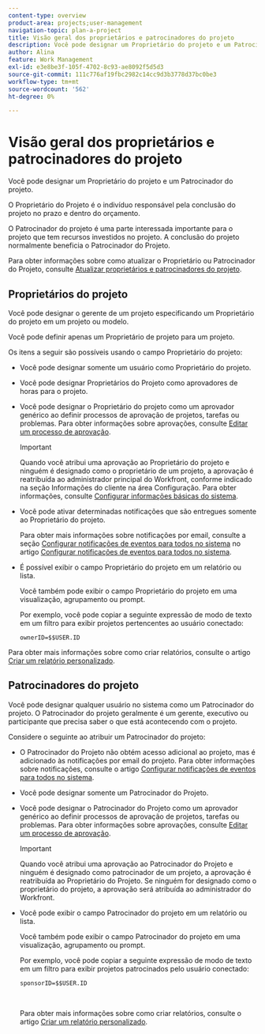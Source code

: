 ```yaml
---
content-type: overview
product-area: projects;user-management
navigation-topic: plan-a-project
title: Visão geral dos proprietários e patrocinadores do projeto
description: Você pode designar um Proprietário do projeto e um Patrocinador do projeto.
author: Alina
feature: Work Management
exl-id: e3e8be3f-105f-4702-8c93-ae8092f5d5d3
source-git-commit: 111c776af19fbc2982c14cc9d3b3778d37bc0be3
workflow-type: tm+mt
source-wordcount: '562'
ht-degree: 0%

---
```


# Visão geral dos proprietários e patrocinadores do projeto

<!-- Audited: 1/2024 -->

Você pode designar um Proprietário do projeto e um Patrocinador do projeto.

O Proprietário do Projeto é o indivíduo responsável pela conclusão do projeto no prazo e dentro do orçamento.

O Patrocinador do projeto é uma parte interessada importante para o projeto que tem recursos investidos no projeto. A conclusão do projeto normalmente beneficia o Patrocinador do Projeto.

Para obter informações sobre como atualizar o Proprietário ou Patrocinador do Projeto, consulte [Atualizar proprietários e patrocinadores do projeto](../../../manage-work/projects/planning-a-project/update-project-owners-and-sponsors.md).

## Proprietários do projeto

Você pode designar o gerente de um projeto especificando um Proprietário do projeto em um projeto ou modelo.

Você pode definir apenas um Proprietário de projeto para um projeto.

Os itens a seguir são possíveis usando o campo Proprietário do projeto:

* Você pode designar somente um usuário como Proprietário do projeto.
* Você pode designar Proprietários do Projeto como aprovadores de horas para o projeto.
* Você pode designar o Proprietário do projeto como um aprovador genérico ao definir processos de aprovação de projetos, tarefas ou problemas. Para obter informações sobre aprovações, consulte [Editar um processo de aprovação](../../../administration-and-setup/customize-workfront/configure-approval-milestone-processes/edit-an-approval-process.md).

  >[!IMPORTANT]
  >
  >Quando você atribui uma aprovação ao Proprietário do projeto e ninguém é designado como o proprietário de um projeto, a aprovação é reatribuída ao administrador principal do Workfront, conforme indicado na seção Informações do cliente na área Configuração. Para obter informações, consulte [Configurar informações básicas do sistema](../../../administration-and-setup/get-started-wf-administration/configure-basic-info.md).
  >


* Você pode ativar determinadas notificações que são entregues somente ao Proprietário do projeto.

  Para obter mais informações sobre notificações por email, consulte a seção [Configurar notificações de eventos para todos no sistema](../../../administration-and-setup/manage-workfront/emails/configure-event-notifications-for-everyone-in-the-system.md#modify) no artigo [Configurar notificações de eventos para todos no sistema](../../../administration-and-setup/manage-workfront/emails/configure-event-notifications-for-everyone-in-the-system.md).

* É possível exibir o campo Proprietário do projeto em um relatório ou lista.

  Você também pode exibir o campo Proprietário do projeto em uma visualização, agrupamento ou prompt.

  Por exemplo, você pode copiar a seguinte expressão de modo de texto em um filtro para exibir projetos pertencentes ao usuário conectado: 

  ```
  ownerID=$$USER.ID
  ```

Para obter mais informações sobre como criar relatórios, consulte o artigo [Criar um relatório personalizado](../../../reports-and-dashboards/reports/creating-and-managing-reports/create-custom-report.md).

<!--
<div data-mc-conditions="QuicksilverOrClassic.Draft mode">
<h2>Update the Project Owner of a project</h2>
<p>(NOTE:&nbsp;drafted and moved to its own article)</p>
<ol>
<li value="1">Go to the project you want to update.</li>
<li value="2"> Click <strong>Project Details</strong> in the left panel. </li>
<li value="3"> Click&nbsp;the <strong>Edit</strong> icon <img src="assets/qs-edit-icon.png"> in the upper-right corner of the Project&nbsp;Details area, then click&nbsp;<strong>Overview</strong>.  </li>
<li value="4"> <p>Specify the name of a user for the <strong>Project Owner</strong> field.</p> <p>Only active users can be specified as Project Owners.</p> </li>
<li value="5"> Click&nbsp;<strong>Save Changes</strong>. </li>
</ol>
</div>
-->

## Patrocinadores do projeto

Você pode designar qualquer usuário no sistema como um Patrocinador do projeto. O Patrocinador do projeto geralmente é um gerente, executivo ou participante que precisa saber o que está acontecendo com o projeto.

Considere o seguinte ao atribuir um Patrocinador do projeto:

* O Patrocinador do Projeto não obtém acesso adicional ao projeto, mas é adicionado às notificações por email do projeto. Para obter informações sobre notificações, consulte o artigo [Configurar notificações de eventos para todos no sistema](../../../administration-and-setup/manage-workfront/emails/configure-event-notifications-for-everyone-in-the-system.md).

* Você pode designar somente um Patrocinador do Projeto.
* Você pode designar o Patrocinador do Projeto como um aprovador genérico ao definir processos de aprovação de projetos, tarefas ou problemas. Para obter informações sobre aprovações, consulte [Editar um processo de aprovação](../../../administration-and-setup/customize-workfront/configure-approval-milestone-processes/edit-an-approval-process.md).

  >[!IMPORTANT]
  >
  >Quando você atribui uma aprovação ao Patrocinador do Projeto e ninguém é designado como patrocinador de um projeto, a aprovação é reatribuída ao Proprietário do Projeto. Se ninguém for designado como o proprietário do projeto, a aprovação será atribuída ao administrador do Workfront.

* Você pode exibir o campo Patrocinador do projeto em um relatório ou lista.

  Você também pode exibir o campo Patrocinador do projeto em uma visualização, agrupamento ou prompt.

  Por exemplo, você pode copiar a seguinte expressão de modo de texto em um filtro para exibir projetos patrocinados pelo usuário conectado:

  ```
  sponsorID=$$USER.ID
  ```

   

  Para obter mais informações sobre como criar relatórios, consulte o artigo [Criar um relatório personalizado](../../../reports-and-dashboards/reports/creating-and-managing-reports/create-custom-report.md).

<!--
<div data-mc-conditions="QuicksilverOrClassic.Draft mode">
<h2>Update the Project Sponsor of a project </h2>
<p>(NOTE: drafted and moved to its own article) </p>
<ol>
<li value="1">Go to the Project you want to update.</li>
<li value="2"> Click <strong>Project Details</strong> in the left panel. </li>
<li value="3"> Click&nbsp;the <strong>Edit</strong> icon <img src="assets/qs-edit-icon.png"> in the upper-right corner of the Project&nbsp;Details area, then click&nbsp;<strong>Overview</strong>.  </li>
<li value="4"> <p>Specify the name of a user for the <strong>Project Sponsor</strong> field.</p> <p>Only active users can be specified as Project Sponsors.</p> </li>
<li value="5"> Click&nbsp;<strong>Save Changes</strong>. </li>
</ol>
</div>
-->
